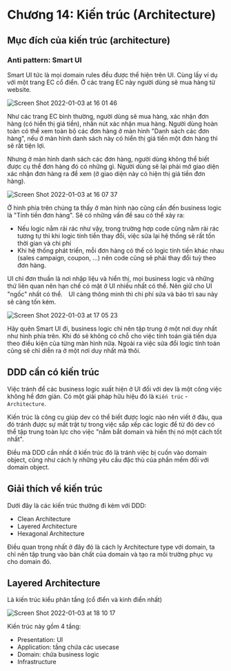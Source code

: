 # Chương 14: Kiến trúc (Architecture)

## Mục đích của kiến trúc (architecture)

### Anti pattern: Smart UI

Smart UI tức là mọi domain rules đều được thể hiện trên UI. Cùng lấy ví dụ với một trang EC cổ điển. Ở các trang EC này người dùng sẽ mua hàng từ website.

![Screen Shot 2022-01-03 at 16 01 46](https://user-images.githubusercontent.com/15076665/147906037-62a86626-3e91-436f-a862-0e13081c95f9.png)

Như các trang EC bình thường, người dùng sẽ mua hàng, xác nhận đơn hàng (có hiển thị giá tiền), nhấn nút xác nhận mua hàng. Người dùng hoàn toàn có thể xem toàn bộ các đơn hàng ở màn hình "Danh sách các đơn hàng", nếu ở màn hình danh sách này có hiển thị giá tiền một đơn hàng thì sẽ rất tiện lợi.

Nhưng ở màn hình danh sách các đơn hàng, người dùng không thể biết được cụ thể đơn hàng đó có những gì. Người dùng sẽ lại phải mở giao diện xác nhận đơn hàng ra để xem (ở giao diện này có hiện thị giá tiền đơn hàng).

![Screen Shot 2022-01-03 at 16 07 37](https://user-images.githubusercontent.com/15076665/147906318-830747e3-83f6-44d5-b93e-df57d5bbe515.png)

Ở hình phía trên chúng ta thấy ở màn hình nào cũng cần đến business logic là "Tính tiền đơn hàng". Sẽ có những vấn đề sau có thể xảy ra:

- Nếu logic nằm rải rác như vậy, trong trường hợp code cũng nằm rải rác tương tự thì khi logic tính tiền thay đổi, việc sửa lại hệ thống sẽ rất tốn thời gian và chi phí
- Khi hệ thống phát triển, mỗi đơn hàng có thể có logic tính tiền khác nhau (sales campaign, coupon, ...) nên code cũng sẽ phải thay đổi tuỳ theo đơn hàng.

UI chỉ đơn thuần là nơi nhập liệu và hiển thị, mọi business logic và những thứ liên quan nên hạn chế có mặt ở UI nhiều nhất có thể. Nên giữ cho UI "ngốc" nhất có thể.　UI càng thông minh thì chi phí sửa và bảo trì sau này sẽ càng tốn kém.

![Screen Shot 2022-01-03 at 17 05 23](https://user-images.githubusercontent.com/15076665/147909766-e4a1adae-ae0d-41af-bac5-5c0a9396e8d4.png)

Hãy quên Smart UI đi, business logic chỉ nên tập trung ở một nơi duy nhất như hình phía trên. Khi đó sẽ không có chỗ cho việc tính toán giá tiền dựa theo điều kiện của từng màn hình nữa. Ngoài ra việc sửa đổi logic tính toán cũng sẽ chỉ diễn ra ở một nơi duy nhất mà thôi.

## DDD cần có kiến trúc

Việc tránh để các business logic xuất hiện ở UI đối với dev là một công việc không hề đơn giản. Có một giải pháp hữu hiệu đó là `Kiến trúc` - `Architecture`.

Kiến trúc là công cụ giúp dev có thể biết được logic nào nên viết ở đâu, qua đó tránh được sự mất trật tự trong việc sắp xếp các logic để từ đó dev có thể tập trung toàn lực cho việc "nắm bắt domain và hiển thị nó một cách tốt nhất".

Điều mà DDD cần nhất ở kiến trúc đó là tránh việc bị cuốn vào domain object, cũng như cách ly những yêu cầu đặc thù của phần mềm đối với domain object.

## Giải thích về kiến trúc

Dưới đây là các kiến trúc thường đi kèm với DDD:

- Clean Architecture
- Layered Architecture
- Hexagonal Architecture

Điều quan trọng nhất ở đây đó là cách ly Architecture type với domain, ta chỉ nên tập trung vào bản chất của domain và tạo ra môi trường phục vụ cho domain đó.

## Layered Architecture

Là kiến trúc kiểu phân tầng (cổ điển và kinh điển nhất)

![Screen Shot 2022-01-03 at 18 10 17](https://user-images.githubusercontent.com/15076665/147914431-bf9f5c50-81fc-4aa8-8ac9-285ebb1f225e.png)

Kiến trúc này gồm 4 tầng:

- Presentation: UI
- Application: tầng chứa các usecase
- Domain: chứa business logic
- Infrastructure
